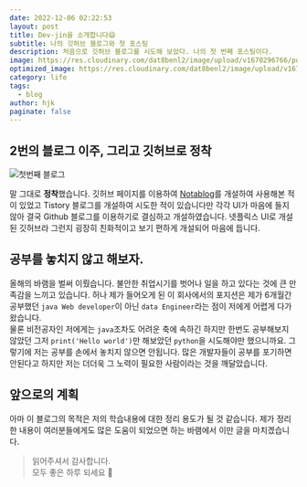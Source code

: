 ```yaml
---
date: 2022-12-06 02:22:53
layout: post
title: Dev-jin을 소개합니다😄
subtitle: 나의 깃허브 블로그와 첫 포스팅
description: 처음으로 깃허브 블로그를 시도해 보았다. 나의 첫 번째 포스팅이다.
image: https://res.cloudinary.com/dat8benl2/image/upload/v1670296766/post/0_enrI7BXUzwJEomlq_ejxkl0.gif
optimized_image: https://res.cloudinary.com/dat8benl2/image/upload/v1670296766/post/0_enrI7BXUzwJEomlq_ejxkl0.gif
category: life
tags:
  - blog
author: hjk
paginate: false
---
```

## 2번의 블로그 이주, 그리고 깃허브로 정착
![첫번째 블로그](https://res.cloudinary.com/dat8benl2/image/upload/c_scale,h_400,w_800/v1670297476/post/%EC%8A%A4%ED%81%AC%EB%A6%B0%EC%83%B7_2022-12-06_%EC%98%A4%ED%9B%84_12.30.51_hdt2i7.png "많은 일이 있었던 첫 번째 블로그")  

말 그대로 **정착**했습니다. 깃허브 페이지를 이용하여 [Notablog](https://notablog.netlify.app)를 개설하여 사용해본 적이 
있었고 Tistory 블로그를 개설하여 시도한 적이 있습니다만 각각 UI가 마음에 들지 않아 결국 Github 블로그를 이용하기로 결심하고 개설하였습니다.
넷플릭스 UI로 개설된 깃허브라 그런지 굉장히 친화적이고 보기 편하게 개설되어 마음에 듭니다.

## 공부를 놓치지 않고 해보자.  

올해의 바램을 벌써 이뤘습니다. 불안한 취업시기를 벗어나 일을 하고 있다는 것에 큰 만족감을 느끼고 있습니다. 허나 제가 들어오게 된 이 회사에서의 포지션은
제가 6개월간 공부했던 `java Web developer`이 아닌 `data Engineer`라는 점이 저에게 어렵게 다가왔습니다.  
물론 비전공자인 저에게는 `java`조차도 어려운 축에 속하긴 하지만 한번도 공부해보지 않았던 그저 `print('Hello world')`만 해보았던 
`python`을 시도해야만 했으니까요. 그렇기에 저는 공부를 손에서 놓치지 않으면 안됩니다. 많은 개발자들이 공부를 포기하면 안된다고 하지만 저는 더더욱 그 
노력이 필요한 사람이라는 것을 깨달았습니다.

## 앞으로의 계획

아마 이 블로그의 목적은 저의 학습내용에 대한 정리 용도가 될 것 같습니다. 제가 정리한 내용이 여러분들에게도 많은 도움이 되었으면 하는 바램에서 이만 글을
마치겠습니다.  
> 읽어주셔서 감사합니다.  
> 모두 좋은 하루 되세요 🤗